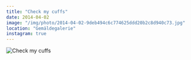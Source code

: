 ```yaml
---
title: "Check my cuffs"
date: 2014-04-02
image: "/img/photo/2014-04-02-9deb494c6c774625ddd20b2c8d940c73.jpg"
location: "Gemäldegalerie"
instagram: true
---
```


![Check my cuffs](/img/photo/2014-04-02-9deb494c6c774625ddd20b2c8d940c73.jpg)
